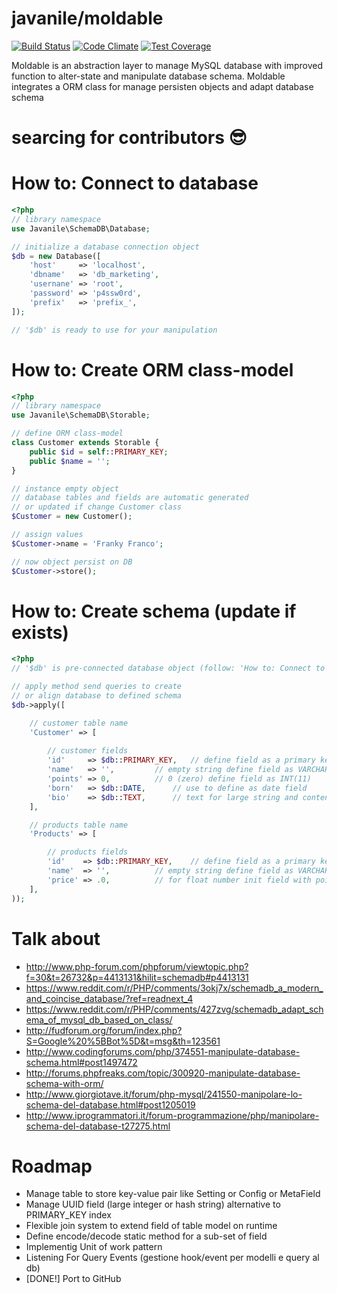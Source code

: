 # javanile/moldable
[![Build Status](https://travis-ci.org/javanile-bot/moldable.svg?branch=master)](https://travis-ci.org/javanile-bot/moldable)
[![Code Climate](https://codeclimate.com/github/javanile-bot/moldable/badges/gpa.svg)](https://codeclimate.com/github/javanile-bot/moldable)
[![Test Coverage](https://codeclimate.com/github/javanile-bot/moldable/badges/coverage.svg)](https://codeclimate.com/github/javanile-bot/moldable/coverage)

Moldable is an abstraction layer to manage MySQL database 
with improved function to alter-state and manipulate database schema.
Moldable integrates a ORM class for manage persisten objects and adapt database schema

# searcing for contributors :sunglasses:

# How to: Connect to database

```php
<?php
// library namespace 
use Javanile\SchemaDB\Database;

// initialize a database connection object 
$db = new Database([
	'host'     => 'localhost',
	'dbname'   => 'db_marketing',
	'usernane' => 'root',
	'password' => 'p4ssw0rd',
	'prefix'   => 'prefix_',
]);

// '$db' is ready to use for your manipulation
```

# How to: Create ORM class-model

```php
<?php
// library namespace 
use Javanile\SchemaDB\Storable;

// define ORM class-model
class Customer extends Storable {
	public $id = self::PRIMARY_KEY;
	public $name = '';
}

// instance empty object
// database tables and fields are automatic generated 
// or updated if change Customer class
$Customer = new Customer();

// assign values
$Customer->name = 'Franky Franco';

// now object persist on DB
$Customer->store();
```



# How to: Create schema (update if exists) 

```php
<?php
// '$db' is pre-connected database object (follow: 'How to: Connect to database')

// apply method send queries to create 
// or align database to defined schema 
$db->apply([

	// customer table name
	'Customer' => [
		
		// customer fields
		'id'     => $db::PRIMARY_KEY,	// define field as a primary key
		'name'   => '',			// empty string define field as VARCHAR	
		'points' => 0,			// 0 (zero) define field as INT(11)
		'born'   => $db::DATE,		// use to define as date field
		'bio'    => $db::TEXT,		// text for large string and contents
	],

	// products table name
	'Products' => [

		// products fields		
		'id'    => $db::PRIMARY_KEY,	// define field as a primary key
		'name'  => '',			// empty string define field as VARCHAR	
		'price' => .0,			// for float number init field with point-zero ".0"	
 	],
));
```

# Talk about
 - http://www.php-forum.com/phpforum/viewtopic.php?f=30&t=26732&p=4413131&hilit=schemadb#p4413131
 - https://www.reddit.com/r/PHP/comments/3okj7x/schemadb_a_modern_and_coincise_database/?ref=readnext_4
 - https://www.reddit.com/r/PHP/comments/427zvg/schemadb_adapt_schema_of_mysql_db_based_on_class/
 - http://fudforum.org/forum/index.php?S=Google%20%5BBot%5D&t=msg&th=123561
 - http://www.codingforums.com/php/374551-manipulate-database-schema.html#post1497472
 - http://forums.phpfreaks.com/topic/300920-manipulate-database-schema-with-orm/
 - http://www.giorgiotave.it/forum/php-mysql/241550-manipolare-lo-schema-del-database.html#post1205019
 - http://www.iprogrammatori.it/forum-programmazione/php/manipolare-schema-del-database-t27275.html

# Roadmap

 - Manage table to store key-value pair like Setting or Config or MetaField
 - Manage UUID field (large integer or hash string) alternative to PRIMARY_KEY index
 - Flexible join system to extend field of table model on runtime
 - Define encode/decode static method for a sub-set of field 
 - Implementig Unit of work pattern
 - Listening For Query Events (gestione hook/event per modelli e query al db)
 - [DONE!] Port to GitHub
